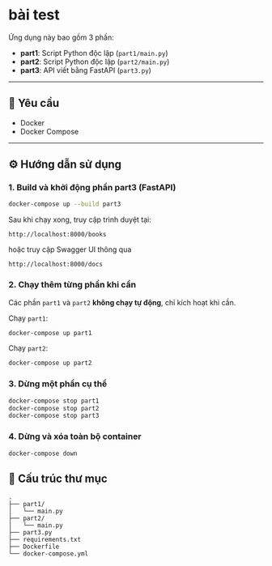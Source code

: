 # bài test

Ứng dụng này bao gồm 3 phần:
- **part1**: Script Python độc lập (`part1/main.py`)
- **part2**: Script Python độc lập (`part2/main.py`) 
- **part3**: API viết bằng FastAPI (`part3.py`)

---

## 🚀 Yêu cầu
- Docker
- Docker Compose

---

## ⚙️ Hướng dẫn sử dụng

### 1. Build và khởi động phần part3 (FastAPI)
```bash
docker-compose up --build part3
```

Sau khi chạy xong, truy cập trình duyệt tại:
```
http://localhost:8000/books
```
hoặc truy cập Swagger UI thông qua
```
http://localhost:8000/docs
```

### 2. Chạy thêm từng phần khi cần
Các phần `part1` và `part2` **không chạy tự động**, chỉ kích hoạt khi cần.

Chạy `part1`:
```bash
docker-compose up part1
```

Chạy `part2`:
```bash
docker-compose up part2
```

### 3. Dừng một phần cụ thể
```bash
docker-compose stop part1
docker-compose stop part2
docker-compose stop part3
```

### 4. Dừng và xóa toàn bộ container
```bash
docker-compose down
```

## 📁 Cấu trúc thư mục
```
.
├── part1/
│   └── main.py
├── part2/
│   └── main.py
├── part3.py
├── requirements.txt
├── Dockerfile
└── docker-compose.yml
```
